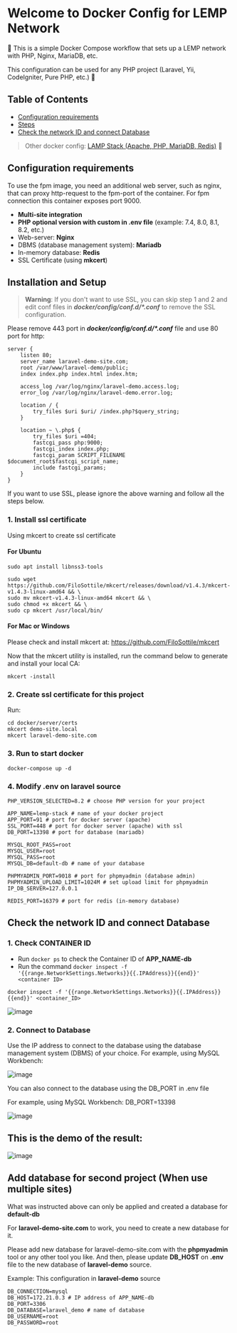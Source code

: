 # Welcome to Docker Config for LEMP Network

:whale: This is a simple Docker Compose workflow that sets up a LEMP network with PHP, Nginx, MariaDB, etc.

This configuration can be used for any PHP project (Laravel, Yii, CodeIgniter, Pure PHP, etc.) :tada:

## Table of Contents

 - [Configuration requirements](#configuration-requirements)
 - [Steps](#steps)
 - [Check the network ID and connect Database](#check-the-network-id-and-connect-database)


> Other docker config: [LAMP Stack (Apache, PHP, MariaDB, Redis)](https://github.com/tanhongit/lamp-docker.git) :whale:

## Configuration requirements

To use the fpm image, you need an additional web server, such as nginx, that can proxy http-request to the fpm-port of the container. For fpm connection this container exposes port 9000.

- **Multi-site integration**
- **PHP optional version with custom in .env file** (example: 7.4, 8.0, 8.1, 8.2, etc.)
- Web-server: **Nginx**
- DBMS (database management system): **Mariadb**
- In-memory database: **Redis**
- SSL Certificate (using **mkcert**)


## Installation and Setup

> **Warning**: If you don't want to use SSL, you can skip step 1 and 2 and edit conf files in _**docker/config/conf.d/*.conf**_ to remove the SSL configuration.

Please remove 443 port in _**docker/config/conf.d/*.conf**_ file and use 80 port for http:

```nginx
server {
    listen 80;
    server_name laravel-demo-site.com;
    root /var/www/laravel-demo/public;
    index index.php index.html index.htm;

    access_log /var/log/nginx/laravel-demo.access.log;
    error_log /var/log/nginx/laravel-demo.error.log;

    location / {
        try_files $uri $uri/ /index.php?$query_string;
    }

    location ~ \.php$ {
        try_files $uri =404;
        fastcgi_pass php:9000;
        fastcgi_index index.php;
        fastcgi_param SCRIPT_FILENAME $document_root$fastcgi_script_name;
        include fastcgi_params;
    }
}
```

If you want to use SSL, please ignore the above warning and follow all the steps below.

### 1. Install ssl certificate

Using mkcert to create ssl certificate

#### For Ubuntu

```shell
sudo apt install libnss3-tools

sudo wget https://github.com/FiloSottile/mkcert/releases/download/v1.4.3/mkcert-v1.4.3-linux-amd64 && \
sudo mv mkcert-v1.4.3-linux-amd64 mkcert && \
sudo chmod +x mkcert && \
sudo cp mkcert /usr/local/bin/
```

#### For Mac or Windows

Please check and install mkcert at: https://github.com/FiloSottile/mkcert

Now that the mkcert utility is installed, run the command below to generate and install your local CA:

```shell
mkcert -install
```

### 2. Create ssl certificate for this project

Run:

```shell
cd docker/server/certs
mkcert demo-site.local
mkcert laravel-demo-site.com
```

### 3. Run to start docker

```shell
docker-compose up -d
```

### 4. Modify **.env** on laravel source

```dotenv
PHP_VERSION_SELECTED=8.2 # choose PHP version for your project

APP_NAME=lemp-stack # name of your docker project
APP_PORT=91 # port for docker server (apache)
SSL_PORT=448 # port for docker server (apache) with ssl
DB_PORT=13398 # port for database (mariadb)

MYSQL_ROOT_PASS=root
MYSQL_USER=root
MYSQL_PASS=root
MYSQL_DB=default-db # name of your database

PHPMYADMIN_PORT=9018 # port for phpmyadmin (database admin)
PHPMYADMIN_UPLOAD_LIMIT=1024M # set upload limit for phpmyadmin
IP_DB_SERVER=127.0.0.1

REDIS_PORT=16379 # port for redis (in-memory database)
```

## Check the network ID and connect Database

### 1. Check CONTAINER ID
- Run `docker ps` to check the Container ID of **APP_NAME-db**
- Run the command `docker inspect -f '{{range.NetworkSettings.Networks}}{{.IPAddress}}{{end}}' <container ID>`

```shell
docker inspect -f '{{range.NetworkSettings.Networks}}{{.IPAddress}}{{end}}' <container_ID>
```

![image](https://user-images.githubusercontent.com/35853002/232272286-4dd7cc26-1257-4b1e-9605-7d6ecfd69a37.png)


### 2. Connect to Database

Use the IP address to connect to the database using the database management system (DBMS) of your choice. For example, using MySQL Workbench:

![image](https://user-images.githubusercontent.com/35853002/232210044-7dd5aafa-352f-45d8-ba99-82cb792b1066.png)

You can also connect to the database using the DB_PORT in .env file

For example, using MySQL Workbench: DB_PORT=13398

![image](https://user-images.githubusercontent.com/35853002/232210171-af56d440-c9f0-4477-a1a7-338b86995cd7.png)

## This is the demo of the result:
![image](https://user-images.githubusercontent.com/35853002/183320614-fa670785-9aa7-411a-a1ff-15e349cee58d.png)

## Add database for second project (When use multiple sites)

What was instructed above can only be applied and created a database for **default-db**

For __laravel-demo-site.com__ to work, you need to create a new database for it.

Please add new database for laravel-demo-site.com with the __phpmyadmin__ tool or any other tool you like. And then, please update __DB_HOST__ on __.env__ file to the new database of __laravel-demo__ source.

Example: This configuration in **laravel-demo** source

```dotenv
DB_CONNECTION=mysql
DB_HOST=172.21.0.3 # IP address of APP_NAME-db
DB_PORT=3306
DB_DATABASE=laravel_demo # name of database
DB_USERNAME=root
DB_PASSWORD=root
```
